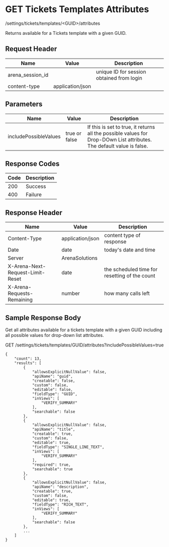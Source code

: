# GET Tickets Templates Attributes


/settings/tickets/templates/&lt;GUID&gt;/attributes

Returns   available for a Tickets template with a given GUID. 

## Request Header

| Name<br> | Value<br> | Description<br> |
|  --- |  --- |  --- | 
| arena_session_id<br> |   | unique ID for session obtained from login<br> |
| content\-type<br> | application/json<br> |   |

## Parameters

| Name<br> | Value<br> | Description<br> |
|  --- |  --- |  --- | 
| includePossibleValues<br> | true or false<br> | If this is set to true, it returns all the possible values for Drop\-DOwn List attributes. The default value is false.<br> |

## Response Codes

| Code<br> | Description<br> |
|  --- |  --- | 
| 200<br> | Success<br> |
| 400<br> | Failure<br> |

## Response Header

| Name<br> | Value<br> | Description<br> |
|  --- |  --- |  --- | 
| Content\-Type<br> | application/json<br> | content type of response<br> |
| Date<br> | date<br> | today's date and time<br> |
| Server<br> | ArenaSolutions<br> |   |
| X\-Arena\-Next\-Request\-Limit\-Reset<br> | date<br> | the scheduled time for resetting of the count<br> |
| X\-Arena\-Requests\-Remaining<br> | number<br> | how many calls left<br> |

## Sample Response Body
Get all attributes available for a tickets template with a given GUID including all possible values for drop\-down list attributes.



GET /settings/tickets/templates/GUID/attributes?includePossibleValues=true

```
{
    "count": 13,
    "results": [
        {
            "allowsExplicitNullValue": false,
            "apiName": "guid",
            "creatable": false,
            "custom": false,
            "editable": false,
            "fieldType": "GUID",
            "inViews": [
                "VERIFY_SUMMARY"
            ],
            "searchable": false
        },
        {
            "allowsExplicitNullValue": false,
            "apiName": "title",
            "creatable": true,
            "custom": false,
            "editable": true,
            "fieldType": "SINGLE_LINE_TEXT",
            "inViews": [
                "VERIFY_SUMMARY"
            ],
            "required": true,
            "searchable": true
        },
        {
            "allowsExplicitNullValue": false,
            "apiName": "description",
            "creatable": true,
            "custom": false,
            "editable": true,
            "fieldType": "RICH_TEXT",
            "inViews": [
                "VERIFY_SUMMARY"
            ],
            "searchable": false
        },
        ...
    ]
}
```
